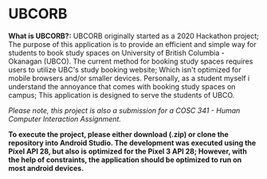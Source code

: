 # UBCORB

**What is UBCORB?:**
UBCORB originally started as a 2020 Hackathon project; The purpose of this application is to provide an efficient and simple way for students to book study spaces on University of British Columbia - Okanagan (UBCO). The current method for booking study spaces requires users to utilize UBC's study booking website; Which isn't optimized for mobile browsers and/or smaller devices. Personally, as a student myself i understand the annoyance that comes with booking study spaces on campus; This application is designed to serve the students of UBCO. 

*Please note, this project is also a submission for a COSC 341 - Human Computer Interaction Assignment.*

**To execute the project, please either download (.zip) or clone the repository into Android Studio. The development was executed using the Pixel API 28, but also is optimized for the Pixel 3 API 28; However, with the help of constraints, the application should be optimized to run on most android devices.**


